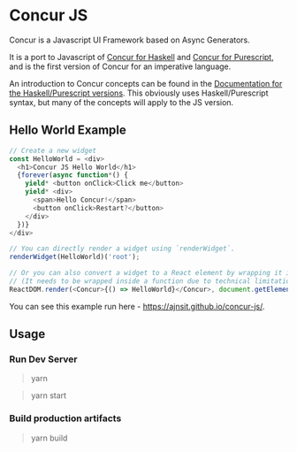 # Concur JS

Concur is a Javascript UI Framework based on Async Generators.

It is a port to Javascript of [Concur for Haskell](https://github.com/ajnsit/concur) and [Concur for Purescript](https://github.com/ajnsit/purescript-concur), and is the first version of Concur for an imperative language.

An introduction to Concur concepts can be found in the [Documentation for the Haskell/Purescript versions](https://github.com/ajnsit/concur-documentation/blob/master/README.md). This obviously uses Haskell/Purescript syntax, but many of the concepts will apply to the JS version.

## Hello World Example

```javascript
// Create a new widget
const HelloWorld = <div>
  <h1>Concur JS Hello World</h1>
  {forever(async function*() {
    yield* <button onClick>Click me</button>
    yield* <div>
      <span>Hello Concur!</span>
      <button onClick>Restart?</button>
    </div>
  })}
</div>

// You can directly render a widget using `renderWidget`.
renderWidget(HelloWorld)('root');

// Or you can also convert a widget to a React element by wrapping it in <Concur></Concur> tags
// (It needs to be wrapped inside a function due to technical limitations).
ReactDOM.render(<Concur>{() => HelloWorld}</Concur>, document.getElementById('root'));
```

You can see this example run here - https://ajnsit.github.io/concur-js/.

## Usage

### Run Dev Server

> yarn

> yarn start

### Build production artifacts

> yarn build

